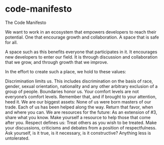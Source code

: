 code-manifesto
==============

The Code Manifesto

We want to work in an ecosystem that empowers developers to reach their potential. One that encourage growth and collaboration. A space that is safe for all. 

A space such as this benefits everyone that participates in it. It encourages new developers to enter our field. It is through discussion and collaboration that we grow, and through growth that we improve. 

In the effort to create such a place, we hold to these values:

Discrimination limits us. This includes discrimination on the basis of race, gender, sexual orientation, nationality and any other arbitrary exclusion of a group of people. 
Boundaries honor us. Your comfort levels are not everyone’s comfort levels. Remember that, and if brought to your attention, heed it.
We are our biggest assets: None of us were born masters of our trade. Each of us has been helped along the way. Return that favor, when and where you can. 
We are resources for the future: As an extension of #3, share what you know. Make yourself a resource to help those that come after you. 
Respect defines us: Treat others as you wish to be treated. Make your discussions, criticisms and debates from a position of respectfulness. Ask yourself, is it true, is it necessary, is it constructive? Anything less is untolerated. 

